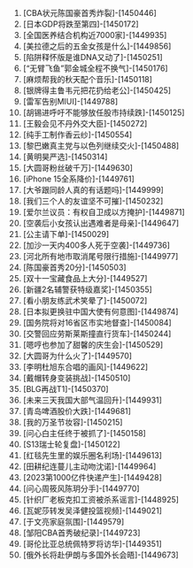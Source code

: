 
1. [CBA状元陈国豪首秀炸裂]-[1450446]
1. [日本GDP将跌至第四]-[1450172]
1. [全国医养结合机构近7000家]-[1449935]
1. [美拉德之后的五金女孩是什么]-[1449856]
1. [陷阱释怀版是谁DNA又动了]-[1450251]
1. [“无臂飞鱼”郭金城全程不换气]-[1450176]
1. [麻烦帮我的秋天配个音乐]-[1450118]
1. [银牌得主鲁韦元把花扔给老公]-[1450425]
1. [雷军告别MIUI]-[1449788]
1. [胡锡进呼吁不能够放任股市持续跌]-[1450125]
1. [王毅会见不丹外交大臣]-[1450272]
1. [纯手工制作香云纱]-[1450554]
1. [黎巴嫩真主党与以色列继续交火]-[1450488]
1. [黄明昊严选]-[1450314]
1. [大圆哥粉丝破千万]-[1449630]
1. [iPhone 15全系降价]-[1449761]
1. [大爷跟同龄人真的有话题吗]-[1449999]
1. [我们三个人的友谊坚不可摧]-[1450232]
1. [爱尔兰议员：有权自卫成以方掩护]-[1449871]
1. [空袭后小女孩认出遇难者是母亲]-[1449647]
1. [公主请下单]-[1450029]
1. [加沙一天内400多人死于空袭]-[1449736]
1. [河北所有地市取消尾号限行措施]-[1449977]
1. [陈国豪首秀20分]-[1450503]
1. [双十一宝藏食品上大分]-[1449527]
1. [新疆2名辅警获特级嘉奖]-[1450355]
1. [看小朋友练武术笑晕了]-[1450072]
1. [日本拟更换驻中国大使有何意图]-[1449874]
1. [国务院将对16省区市实地督查]-[1450084]
1. [交警回应劳斯莱斯撞直行货车]-[1450244]
1. [嗯哼也参加了甜馨的庆生会]-[1450529]
1. [大圆哥为什么火了]-[1449570]
1. [李明杜旭东合唱的画风]-[1449622]
1. [戴帽转身变装挑战]-[1450510]
1. [BLG再战T1]-[1450370]
1. [未来三天我国大部气温回升]-[1449931]
1. [青岛啤酒股价大跌]-[1449681]
1. [我的万圣节妆容]-[1450215]
1. [问心白主任终于被抓了]-[1450158]
1. [S13瑞士轮复盘]-[1450122]
1. [红毯先生里的娱乐圈名利场]-[1449613]
1. [田耕纪连蔓儿主动吻沈诺]-[1449964]
1. [2023第1000亿件快递产生]-[1449428]
1. [问心周筱风陈玥分手]-[1449770]
1. [针织厂老板克扣工资被杀系谣言]-[1448925]
1. [瓦妮莎转发吴泽健投篮视频]-[1449021]
1. [于文亮家庭氛围]-[1449579]
1. [邹阳CBA首秀破纪录]-[1449723]
1. [哥伦比亚总统佩特罗将访华]-[1449351]
1. [俄外长将赴伊朗与多国外长会晤]-[1449673]